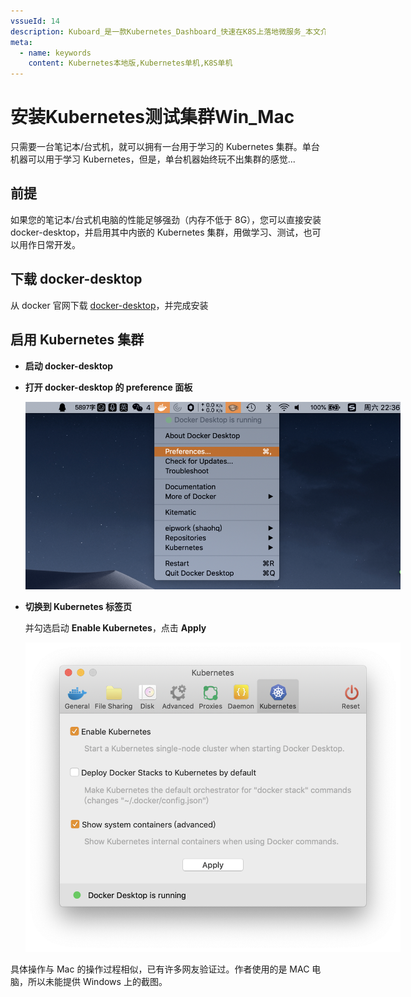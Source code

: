 ```yaml
---
vssueId: 14
description: Kuboard_是一款Kubernetes_Dashboard_快速在K8S上落地微服务_本文介绍了如何在Windows_Mac电脑本地安装Kubernetes测试集群
meta:
  - name: keywords
    content: Kubernetes本地版,Kubernetes单机,K8S单机
---
```


# 安装Kubernetes测试集群Win_Mac

只需要一台笔记本/台式机，就可以拥有一台用于学习的 Kubernetes 集群。单台机器可以用于学习 Kubernetes，但是，单台机器始终玩不出集群的感觉...

## 前提

如果您的笔记本/台式机电脑的性能足够强劲（内存不低于 8G），您可以直接安装 docker-desktop，并启用其中内嵌的 Kubernetes 集群，用做学习、测试，也可以用作日常开发。

## 下载 docker-desktop

从 docker 官网下载 [docker-desktop](https://hub.docker.com/?overlay=onboarding)，并完成安装

## 启用 Kubernetes 集群

<el-tabs type="border-card">
<el-tab-pane label="MAC">

* **启动 docker-desktop**

* **打开 docker-desktop 的 preference 面板**

  <p>
    <img src="./install-docker-desktop.assets/image-20190914223622217.png" style="max-width: 600px;" alt="Kubernetes教程：DockerDesktop"/>
  </p>

* **切换到 Kubernetes 标签页**

  并勾选启动 **Enable Kubernetes**，点击 **Apply**

  <p>
    <img src="./install-docker-desktop.assets/image-20190914223501758.png" style="max-width: 600px;" alt="Kubernetes教程：DockerDesktop"/>
  </p>

</el-tab-pane>
<el-tab-pane label="Windows">

具体操作与 Mac 的操作过程相似，已有许多网友验证过。作者使用的是 MAC 电脑，所以未能提供 Windows 上的截图。

</el-tab-pane>
</el-tabs>
